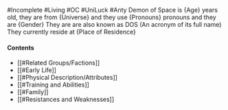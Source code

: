 #Incomplete #Living #OC #UniLuck #Anty 
Demon of Space is {Age} years old, they are from {Universe} and they use {Pronouns} pronouns and they are {Gender}
They are are also known as DOS (An acronym of its full name)
They currently reside at {Place of Residence}
#### Contents
- [[#Related Groups/Factions]]
- [[#Early Life]]
- [[#Physical Description/Attributes]]
- [[#Training and Abilities]]
- [[#Family]]
- [[#Resistances and Weaknesses]]